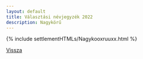 ```yaml
---
layout: default
title: Választási névjegyzék 2022
description: Nagykörű
---
```


{% include settlementHTMLs/Nagykooxruuxx.html %}

[Vissza](../)